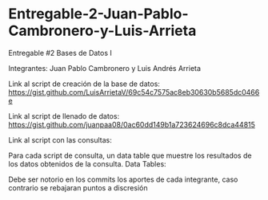 # Entregable-2-Juan-Pablo-Cambronero-y-Luis-Arrieta

Entregable #2 Bases de Datos I 

Integrantes: Juan Pablo Cambronero y Luis Andrés Arrieta

Link al script de creación de la base de datos: https://gist.github.com/LuisArrietaV/69c54c7575ac8eb30630b5685dc0466e

Link al script de llenado de datos: https://gist.github.com/juanpaa08/0ac60dd149b1a723624696c8dca44815

Link al script con las consultas: 

Para cada script de consulta, un data table que muestre los resultados de los datos obtenidos de la consulta.
Data Tables:

Debe ser notorio en los commits los aportes de cada integrante, caso contrario se rebajaran puntos a discresión
